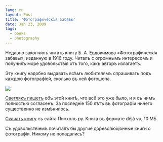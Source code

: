 ```yaml
---
lang: ru
layout: Post
title: 'Фотографическiя забавы'
date: Jan 23, 2009
tags:
  - books
  - photography
---
```


Недавно закончилъ читать книгу Б. А. Евдокимова «Фотографическiя забавы», изданную в 1916 году. Читалъ с огромнымъ интересомъ и получилъ море удовольствiя отъ того, какъ авторъ излагаетъ.

Эту книгу надобно выдавать всѣмъ любителямъ спрашивать подъ каждою фотографiей, сколько въ ней фотошопа.

![](/images/blog/zabavy.jpg)

[Светлякъ пишетъ](http://svetlyak.ru/blog/fotograficheskiya-zabavy/ 'Блогъ Большаго 40-ватнаго Светляка — Фотографическiя забавы') объ этой книгѣ, что всё это уже было, и я съ нимъ полностью согласенъ. За последнiе 150 лѣтъ въ фотографiи ничего существенно не измѣнилось.

<!--more-->

[Скачать книгу](http://www.pinhole.ru/storage/books/zabavi.djvu) съ сайта Пинхолъ.ру. Книга въ формате déjà vu, 10 МБ.

Съ удовольствiемъ почиталъ бы другие дореволюцiонные книги о фотографiи. Никому не попадались?
